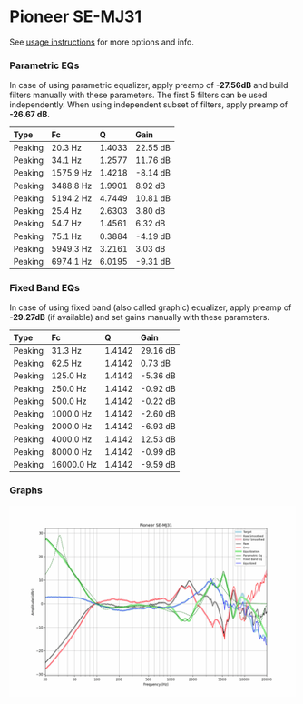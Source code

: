 # Pioneer SE-MJ31
See [usage instructions](https://github.com/jaakkopasanen/AutoEq#usage) for more options and info.

### Parametric EQs
In case of using parametric equalizer, apply preamp of **-27.56dB** and build filters manually
with these parameters. The first 5 filters can be used independently.
When using independent subset of filters, apply preamp of **-26.67 dB**.

| Type    | Fc        |      Q | Gain     |
|:--------|:----------|:-------|:---------|
| Peaking | 20.3 Hz   | 1.4033 | 22.55 dB |
| Peaking | 34.1 Hz   | 1.2577 | 11.76 dB |
| Peaking | 1575.9 Hz | 1.4218 | -8.14 dB |
| Peaking | 3488.8 Hz | 1.9901 | 8.92 dB  |
| Peaking | 5194.2 Hz | 4.7449 | 10.81 dB |
| Peaking | 25.4 Hz   | 2.6303 | 3.80 dB  |
| Peaking | 54.7 Hz   | 1.4561 | 6.32 dB  |
| Peaking | 75.1 Hz   | 0.3884 | -4.19 dB |
| Peaking | 5949.3 Hz | 3.2161 | 3.03 dB  |
| Peaking | 6974.1 Hz | 6.0195 | -9.31 dB |

### Fixed Band EQs
In case of using fixed band (also called graphic) equalizer, apply preamp of **-29.27dB**
(if available) and set gains manually with these parameters.

| Type    | Fc         |      Q | Gain     |
|:--------|:-----------|:-------|:---------|
| Peaking | 31.3 Hz    | 1.4142 | 29.16 dB |
| Peaking | 62.5 Hz    | 1.4142 | 0.73 dB  |
| Peaking | 125.0 Hz   | 1.4142 | -5.36 dB |
| Peaking | 250.0 Hz   | 1.4142 | -0.92 dB |
| Peaking | 500.0 Hz   | 1.4142 | -0.22 dB |
| Peaking | 1000.0 Hz  | 1.4142 | -2.60 dB |
| Peaking | 2000.0 Hz  | 1.4142 | -6.93 dB |
| Peaking | 4000.0 Hz  | 1.4142 | 12.53 dB |
| Peaking | 8000.0 Hz  | 1.4142 | -0.99 dB |
| Peaking | 16000.0 Hz | 1.4142 | -9.59 dB |

### Graphs
![](./Pioneer%20SE-MJ31.png)